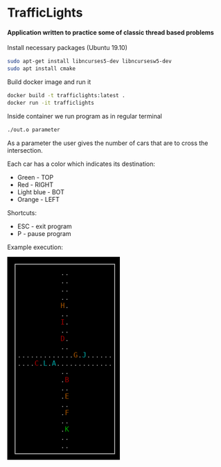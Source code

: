# TrafficLights

#### Application written to practice some of classic thread based problems

Install necessary packages (Ubuntu 19.10)

```bash
sudo apt-get install libncurses5-dev libncursesw5-dev
sudo apt install cmake
```

Build docker image and run it
```bash
docker build -t trafficlights:latest .
docker run -it trafficlights
```

Inside container we run program as in regular terminal
```bash
./out.o parameter
```

As a parameter the user gives the number of cars that are to cross the intersection.

Each car has a color which indicates its destination:
- Green - TOP
- Red - RIGHT
- Light blue - BOT
- Orange - LEFT

Shortcuts:
- ESC - exit program
- P - pause program

Example execution:

<img src="https://github.com/werd0n4/TrafficLights/blob/master/example.png">
